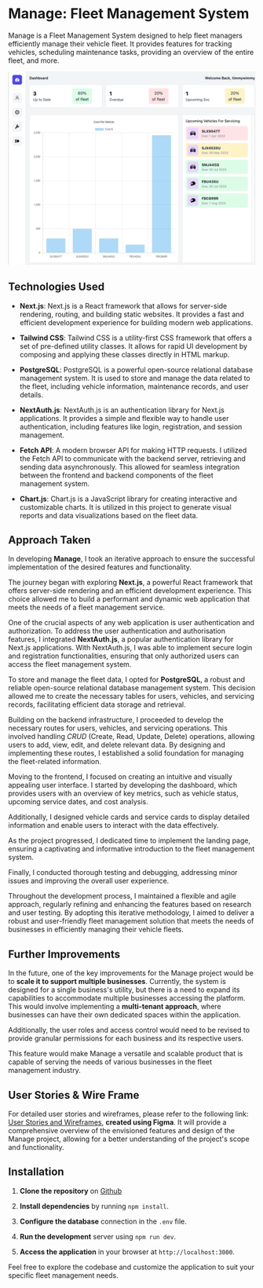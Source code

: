 # Manage: Fleet Management System

Manage is a Fleet Management System designed to help fleet managers efficiently manage their vehicle fleet. It provides features for tracking vehicles, scheduling maintenance tasks, providing an overview of the entire fleet, and more.

![Image of Dashboard](https://github.com/timmywimmy95/ECommerce/blob/main/fleet_management/public/readme/Screenshot%202023-05-11%20at%205.50.33%20PM.png?raw=true)

## Technologies Used

- **Next.js**: Next.js is a React framework that allows for server-side rendering, routing, and building static websites. It provides a fast and efficient development experience for building modern web applications.

- **Tailwind CSS**: Tailwind CSS is a utility-first CSS framework that offers a set of pre-defined utility classes. It allows for rapid UI development by composing and applying these classes directly in HTML markup.

- **PostgreSQL**: PostgreSQL is a powerful open-source relational database management system. It is used to store and manage the data related to the fleet, including vehicle information, maintenance records, and user details.

- **NextAuth.js**: NextAuth.js is an authentication library for Next.js applications. It provides a simple and flexible way to handle user authentication, including features like login, registration, and session management.

- **Fetch API**: A modern browser API for making HTTP requests. I utilized the Fetch API to communicate with the backend server, retrieving and sending data asynchronously. This allowed for seamless integration between the frontend and backend components of the fleet management system.

- **Chart.js**: Chart.js is a JavaScript library for creating interactive and customizable charts. It is utilized in this project to generate visual reports and data visualizations based on the fleet data.

## Approach Taken
In developing **Manage**, I took an iterative approach to ensure the successful implementation of the desired features and functionality. 

The journey began with exploring **Next.js**, a powerful React framework that offers server-side rendering and an efficient development experience. This choice allowed me to build a performant and dynamic web application that meets the needs of a fleet management service.

One of the crucial aspects of any web application is user authentication and authorization. To address the user authentication and authorisation features, I integrated **NextAuth.js**, a popular authentication library for Next.js applications. With NextAuth.js, I was able to implement secure login and registration functionalities, ensuring that only authorized users can access the fleet management system.

To store and manage the fleet data, I opted for **PostgreSQL**, a robust and reliable open-source relational database management system. This decision allowed me to create the necessary tables for users, vehicles, and servicing records, facilitating efficient data storage and retrieval.

Building on the backend infrastructure, I proceeded to develop the necessary routes for users, vehicles, and servicing operations. This involved handling *CRUD* (Create, Read, Update, Delete) operations, allowing users to add, view, edit, and delete relevant data. By designing and implementing these routes, I established a solid foundation for managing the fleet-related information.

Moving to the frontend, I focused on creating an intuitive and visually appealing user interface. I started by developing the dashboard, which provides users with an overview of key metrics, such as vehicle status, upcoming service dates, and cost analysis.

Additionally, I designed vehicle cards and service cards to display detailed information and enable users to interact with the data effectively.

As the project progressed, I dedicated time to implement the landing page, ensuring a captivating and informative introduction to the fleet management system. 

Finally, I conducted thorough testing and debugging, addressing minor issues and improving the overall user experience.

Throughout the development process, I maintained a flexible and agile approach, regularly refining and enhancing the features based on research and user testing. By adopting this iterative methodology, I aimed to deliver a robust and user-friendly fleet management solution that meets the needs of businesses in efficiently managing their vehicle fleets.

## Further Improvements
In the future, one of the key improvements for the Manage project would be to **scale it to support multiple businesses**. Currently, the system is designed for a single business's utility, but there is a need to expand its capabilities to accommodate multiple businesses accessing the platform. This would involve implementing a **multi-tenant approach**, where businesses can have their own dedicated spaces within the application. 

Additionally, the user roles and access control would need to be revised to provide granular permissions for each business and its respective users. 

This feature would make Manage a versatile and scalable product that is capable of serving the needs of various businesses in the fleet management industry.

## User Stories & Wire Frame
For detailed user stories and wireframes, please refer to the following link: [User Stories and Wireframes](https://www.figma.com/file/agDESxy969nZ2a4DxcmcIv/PROJECT-4-WIRE-FRAME?type=whiteboard&node-id=0%3A1&t=7MGbRV8Xsw1dMGUR-1), **created using Figma**. It will provide a comprehensive overview of the envisioned features and design of the Manage project, allowing for a better understanding of the project's scope and functionality.
## Installation

1. **Clone the repository** on
    [Github](https://github.com/timmywimmy95/ECommerce)

2. **Install dependencies** by running ```npm install```.
3. **Configure the database** connection in the ```.env``` file.
4. **Run the development** server using ```npm run dev```.
5. **Access the application** in your browser at ```http://localhost:3000```.

Feel free to explore the codebase and customize the application to suit your specific fleet management needs.


